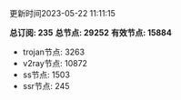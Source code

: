 更新时间2023-05-22 11:11:15

**总订阅: 235**
**总节点: 29252**
**有效节点: 15884**
- trojan节点: 3263
- v2ray节点: 10872
- ss节点: 1503
- ssr节点: 245
